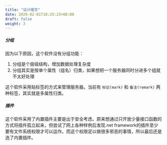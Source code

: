 ```yaml
---
title: "设计理念"
date: 2020-02-01T18:25:23+08:00
draft: false
weight: 3
---
```


##### 分组
因为以下原因，这个软件没有分组功能：  
 1. 分组是个层级结构，增加数据处理复杂度  
 2. 分组其实是按单个属性（组名）归类，如果想把一个服务器同时分进多个组就不太好处理  

这个软件采用贴标签的方式来管理服务器。当前有 `标记(mark)` 和 `备注(remark)` 两种标签，其实就是多属性归类。  

##### 插件
这个软件采用了内置插件主要是出于安全考虑。原来想通过只开放少量接口函数的方式将插件孤立起来，但尝试了网上各种样例后发现.net framework的插件至少要有文件系统权限才可以运作。而这个权限足以做很多邪恶的事情，所以最后还是选了内置插件。  
